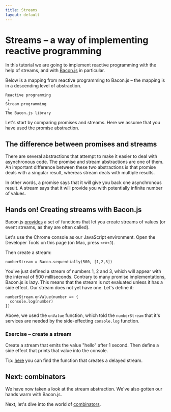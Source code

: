 ```yaml
---
title: Streams
layout: default
---
```

# Streams – a way of implementing reactive programming

In this tutorial we are going to implement reactive programming with the help of
streams, and with [Bacon.js](https://baconjs.github.io/) in particular.

Below is a mapping from reactive programming to Bacon.js – the mapping is in a
descending level of abstraction.

    Reactive programming
     ↓
    Stream programming
     ↓
    The Bacon.js library

Let's start by comparing promises and streams. Here we assume that you have used
the promise abstraction.

## The difference between promises and streams

There are several abstractions that attempt to make it easier to deal with
asynchronous code. The promise and stream abstractions are one of them. An
important difference between these two abstractions is that promise deals with
a singular result, whereas stream deals with multiple results.

In other words, a promise says that it will give you back one asynchronous
result. A stream says that it will provide you with potentially infinite number
of values.

## Hands on! Creating streams with Bacon.js

Bacon.js [provides](https://github.com/baconjs/bacon.js#creating-streams) a set
of functions that let you create streams of values (or event streams, as they
are often called).

Let's use the Chrome console as our JavaScript environment. Open the Developer
Tools on this page (on Mac, press `⌥+⌘+J`).

Then create a stream:

    numberStream = Bacon.sequentially(500, [1,2,3])

You've just defined a stream of numbers 1, 2 and 3, which will appear with the
interval of 500 milliseconds. Contrary to many promise implementations, Bacon.js
is lazy. This means that the stream is not evaluated unless it has a
side effect. Our stream does not yet have one. Let's define it:

    numberStream.onValue(number => {
      console.log(number)
    })

Above, we used the `onValue` function, which told the `numberStream` that it's
services are needed by the side-effecting `console.log` function.

### Exercise – create a stream

Create a stream that emits the value "hello" after 1 second. Then define a side
effect that prints that value into the console.

Tip: [here](https://github.com/baconjs/bacon.js#creating-streams) you can find
the function that creates a delayed stream.

## Next: combinators

We have now taken a look at the stream abstraction. We've also gotten our hands
warm with Bacon.js.

Next, let's dive into the world of [combinators](combinators.html).
